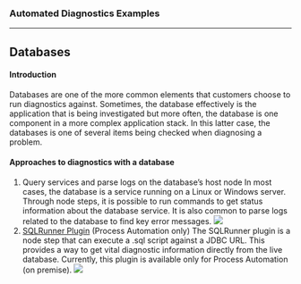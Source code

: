 ### Automated Diagnostics Examples
---

## Databases
#### Introduction
Databases are one of the more common elements that customers choose to run diagnostics against.  Sometimes, the database effectively is the application that is being investigated but more often, the database is one component in a more complex application stack.  In this latter case, the databases is one of several items being checked when diagnosing a problem.

#### Approaches to diagnostics with a database
1. Query services and parse logs on the database’s host node
    In most cases, the database is a service running on a Linux or Windows server.  Through node steps, it is possible to run commands to get status information about the database service.  It is also common to parse logs related to the database to find key error messages.
![](~@assets/img/db1.png)
2. [SQLRunner Plugin](/manual/node-steps/sqlrunner.html#sqlrunner-plugin-enterprise) (Process Automation only)
    The SQLRunner plugin is a node step that can execute a .sql script against a JDBC URL.  This provides a way to get vital diagnostic information directly from the live database.  Currently, this plugin is available only for Process Automation (on premise).
![](~@assets/img/db2.png)